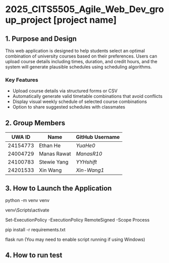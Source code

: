 # 2025_CITS5505_Agile_Web_Dev_group_project [project name]
## 1. Purpose and Design
  This web application is designed to help students select an optimal combination of university courses based on their preferences. Users can upload course details including times, duration, and credit hours, and the system will generate plausible schedules using scheduling algorithms.
### Key Features
- Upload course details via structured forms or CSV
- Automatically generate valid timetable combinations that avoid conflicts
- Display visual weekly schedule of selected course combinations
- Option to share suggested schedules with classmates
## 2. Group Members
| UWA ID   | Name         | GitHub Username |
|----------|--------------|-----------------|
| 24154773 | Ethan He     | *YuaHe0* |
| 24004729 | Manas Rawat  | *ManasR10* |
| 24100783 | Stewie Yang  | *YYHshift* |
| 24201533 | Xin Wang     | *Xin-Wang1* |

## 3. How to Launch the Application

python -m venv venv

venv\Scripts\activate  

Set-ExecutionPolicy -ExecutionPolicy RemoteSigned -Scope Process

pip install -r requirements.txt

flask run
(You may need to enable script running if using Windows)

## 4. How to run test
